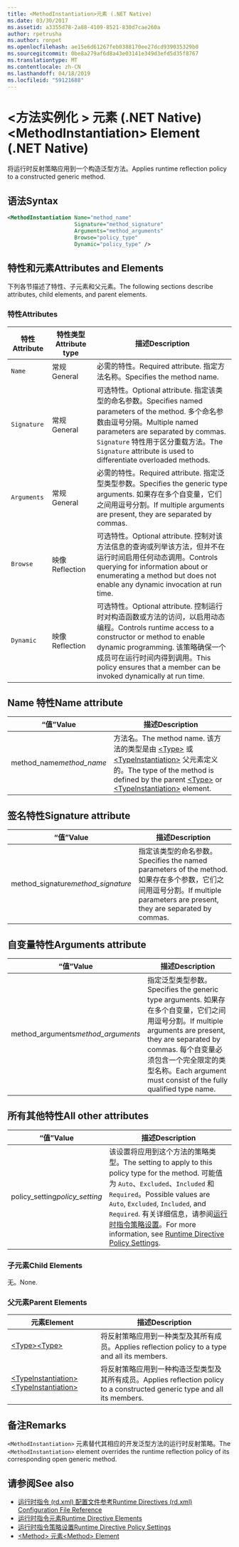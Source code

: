 ```yaml
---
title: <MethodInstantiation>元素 (.NET Native)
ms.date: 03/30/2017
ms.assetid: a3355d78-2a88-4109-8521-830d7cae260a
author: rpetrusha
ms.author: ronpet
ms.openlocfilehash: ae15e6d61267feb0388170ee27dcd939035329b0
ms.sourcegitcommit: 0be8a279af6d8a43e03141e349d3efd5d35f8767
ms.translationtype: MT
ms.contentlocale: zh-CN
ms.lasthandoff: 04/18/2019
ms.locfileid: "59121688"
---
```

# <a name="methodinstantiation-element-net-native"></a><span data-ttu-id="46652-102">\<方法实例化 > 元素 (.NET Native)</span><span class="sxs-lookup"><span data-stu-id="46652-102">\<MethodInstantiation> Element (.NET Native)</span></span>
<span data-ttu-id="46652-103">将运行时反射策略应用到一个构造泛型方法。</span><span class="sxs-lookup"><span data-stu-id="46652-103">Applies runtime reflection policy to a constructed generic method.</span></span>  
  
## <a name="syntax"></a><span data-ttu-id="46652-104">语法</span><span class="sxs-lookup"><span data-stu-id="46652-104">Syntax</span></span>  
  
```xml  
<MethodInstantiation Name="method_name"  
                     Signature="method_signature"  
                     Arguments="method_arguments"  
                     Browse="policy_type"  
                     Dynamic="policy_type" />  
```  
  
## <a name="attributes-and-elements"></a><span data-ttu-id="46652-105">特性和元素</span><span class="sxs-lookup"><span data-stu-id="46652-105">Attributes and Elements</span></span>  
 <span data-ttu-id="46652-106">下列各节描述了特性、子元素和父元素。</span><span class="sxs-lookup"><span data-stu-id="46652-106">The following sections describe attributes, child elements, and parent elements.</span></span>  
  
### <a name="attributes"></a><span data-ttu-id="46652-107">特性</span><span class="sxs-lookup"><span data-stu-id="46652-107">Attributes</span></span>  
  
|<span data-ttu-id="46652-108">特性</span><span class="sxs-lookup"><span data-stu-id="46652-108">Attribute</span></span>|<span data-ttu-id="46652-109">特性类型</span><span class="sxs-lookup"><span data-stu-id="46652-109">Attribute type</span></span>|<span data-ttu-id="46652-110">描述</span><span class="sxs-lookup"><span data-stu-id="46652-110">Description</span></span>|  
|---------------|--------------------|-----------------|  
|`Name`|<span data-ttu-id="46652-111">常规</span><span class="sxs-lookup"><span data-stu-id="46652-111">General</span></span>|<span data-ttu-id="46652-112">必需的特性。</span><span class="sxs-lookup"><span data-stu-id="46652-112">Required attribute.</span></span> <span data-ttu-id="46652-113">指定方法名称。</span><span class="sxs-lookup"><span data-stu-id="46652-113">Specifies the method name.</span></span>|  
|`Signature`|<span data-ttu-id="46652-114">常规</span><span class="sxs-lookup"><span data-stu-id="46652-114">General</span></span>|<span data-ttu-id="46652-115">可选特性。</span><span class="sxs-lookup"><span data-stu-id="46652-115">Optional attribute.</span></span> <span data-ttu-id="46652-116">指定该类型的命名参数。</span><span class="sxs-lookup"><span data-stu-id="46652-116">Specifies named parameters of the method.</span></span> <span data-ttu-id="46652-117">多个命名参数由逗号分隔。</span><span class="sxs-lookup"><span data-stu-id="46652-117">Multiple named parameters are separated by commas.</span></span> <span data-ttu-id="46652-118">`Signature` 特性用于区分重载方法。</span><span class="sxs-lookup"><span data-stu-id="46652-118">The `Signature` attribute is used to differentiate overloaded methods.</span></span>|  
|`Arguments`|<span data-ttu-id="46652-119">常规</span><span class="sxs-lookup"><span data-stu-id="46652-119">General</span></span>|<span data-ttu-id="46652-120">必需的特性。</span><span class="sxs-lookup"><span data-stu-id="46652-120">Required attribute.</span></span> <span data-ttu-id="46652-121">指定泛型类型参数。</span><span class="sxs-lookup"><span data-stu-id="46652-121">Specifies the generic type arguments.</span></span> <span data-ttu-id="46652-122">如果存在多个自变量，它们之间用逗号分割。</span><span class="sxs-lookup"><span data-stu-id="46652-122">If multiple arguments are present, they are separated by commas.</span></span>|  
|`Browse`|<span data-ttu-id="46652-123">映像</span><span class="sxs-lookup"><span data-stu-id="46652-123">Reflection</span></span>|<span data-ttu-id="46652-124">可选特性。</span><span class="sxs-lookup"><span data-stu-id="46652-124">Optional attribute.</span></span> <span data-ttu-id="46652-125">控制对该方法信息的查询或列举该方法，但并不在运行时间启用任何动态调用。</span><span class="sxs-lookup"><span data-stu-id="46652-125">Controls querying for information about or enumerating a method but does not enable any dynamic invocation at run time.</span></span>|  
|`Dynamic`|<span data-ttu-id="46652-126">映像</span><span class="sxs-lookup"><span data-stu-id="46652-126">Reflection</span></span>|<span data-ttu-id="46652-127">可选特性。</span><span class="sxs-lookup"><span data-stu-id="46652-127">Optional attribute.</span></span> <span data-ttu-id="46652-128">控制运行时对构造函数或方法的访问，以启用动态编程。</span><span class="sxs-lookup"><span data-stu-id="46652-128">Controls runtime access to a constructor or method to enable dynamic programming.</span></span> <span data-ttu-id="46652-129">该策略确保一个成员可在运行时间内得到调用。</span><span class="sxs-lookup"><span data-stu-id="46652-129">This policy ensures that a member can be invoked dynamically at run time.</span></span>|  
  
## <a name="name-attribute"></a><span data-ttu-id="46652-130">Name 特性</span><span class="sxs-lookup"><span data-stu-id="46652-130">Name attribute</span></span>  
  
|<span data-ttu-id="46652-131">“值”</span><span class="sxs-lookup"><span data-stu-id="46652-131">Value</span></span>|<span data-ttu-id="46652-132">描述</span><span class="sxs-lookup"><span data-stu-id="46652-132">Description</span></span>|  
|-----------|-----------------|  
|<span data-ttu-id="46652-133">method_name</span><span class="sxs-lookup"><span data-stu-id="46652-133">*method_name*</span></span>|<span data-ttu-id="46652-134">方法名。</span><span class="sxs-lookup"><span data-stu-id="46652-134">The method name.</span></span> <span data-ttu-id="46652-135">该方法的类型是由 [\<Type>](../../../docs/framework/net-native/type-element-net-native.md) 或 [\<TypeInstantiation>](../../../docs/framework/net-native/typeinstantiation-element-net-native.md) 父元素定义的。</span><span class="sxs-lookup"><span data-stu-id="46652-135">The type of the method is defined by the parent [\<Type>](../../../docs/framework/net-native/type-element-net-native.md) or [\<TypeInstantiation>](../../../docs/framework/net-native/typeinstantiation-element-net-native.md) element.</span></span>|  
  
## <a name="signature-attribute"></a><span data-ttu-id="46652-136">签名特性</span><span class="sxs-lookup"><span data-stu-id="46652-136">Signature attribute</span></span>  
  
|<span data-ttu-id="46652-137">“值”</span><span class="sxs-lookup"><span data-stu-id="46652-137">Value</span></span>|<span data-ttu-id="46652-138">描述</span><span class="sxs-lookup"><span data-stu-id="46652-138">Description</span></span>|  
|-----------|-----------------|  
|<span data-ttu-id="46652-139">method_signature</span><span class="sxs-lookup"><span data-stu-id="46652-139">*method_signature*</span></span>|<span data-ttu-id="46652-140">指定该类型的命名参数。</span><span class="sxs-lookup"><span data-stu-id="46652-140">Specifies the named parameters of the method.</span></span> <span data-ttu-id="46652-141">如果存在多个参数，它们之间用逗号分割。</span><span class="sxs-lookup"><span data-stu-id="46652-141">If multiple parameters are present, they are separated by commas.</span></span>|  
  
## <a name="arguments-attribute"></a><span data-ttu-id="46652-142">自变量特性</span><span class="sxs-lookup"><span data-stu-id="46652-142">Arguments attribute</span></span>  
  
|<span data-ttu-id="46652-143">“值”</span><span class="sxs-lookup"><span data-stu-id="46652-143">Value</span></span>|<span data-ttu-id="46652-144">描述</span><span class="sxs-lookup"><span data-stu-id="46652-144">Description</span></span>|  
|-----------|-----------------|  
|<span data-ttu-id="46652-145">method_arguments</span><span class="sxs-lookup"><span data-stu-id="46652-145">*method_arguments*</span></span>|<span data-ttu-id="46652-146">指定泛型类型参数。</span><span class="sxs-lookup"><span data-stu-id="46652-146">Specifies the generic type arguments.</span></span> <span data-ttu-id="46652-147">如果存在多个自变量，它们之间用逗号分割。</span><span class="sxs-lookup"><span data-stu-id="46652-147">If multiple arguments are present, they are separated by commas.</span></span> <span data-ttu-id="46652-148">每个自变量必须包含一个完全限定的类型名称。</span><span class="sxs-lookup"><span data-stu-id="46652-148">Each argument must consist of the fully qualified type name.</span></span>|  
  
## <a name="all-other-attributes"></a><span data-ttu-id="46652-149">所有其他特性</span><span class="sxs-lookup"><span data-stu-id="46652-149">All other attributes</span></span>  
  
|<span data-ttu-id="46652-150">“值”</span><span class="sxs-lookup"><span data-stu-id="46652-150">Value</span></span>|<span data-ttu-id="46652-151">描述</span><span class="sxs-lookup"><span data-stu-id="46652-151">Description</span></span>|  
|-----------|-----------------|  
|<span data-ttu-id="46652-152">policy_setting</span><span class="sxs-lookup"><span data-stu-id="46652-152">*policy_setting*</span></span>|<span data-ttu-id="46652-153">该设置将应用到这个方法的策略类型。</span><span class="sxs-lookup"><span data-stu-id="46652-153">The setting to apply to this policy type for the method.</span></span> <span data-ttu-id="46652-154">可能值为 `Auto`、`Excluded`、`Included` 和 `Required`。</span><span class="sxs-lookup"><span data-stu-id="46652-154">Possible values are `Auto`, `Excluded`, `Included`, and `Required`.</span></span> <span data-ttu-id="46652-155">有关详细信息，请参阅[运行时指令策略设置](../../../docs/framework/net-native/runtime-directive-policy-settings.md)。</span><span class="sxs-lookup"><span data-stu-id="46652-155">For more information, see [Runtime Directive Policy Settings](../../../docs/framework/net-native/runtime-directive-policy-settings.md).</span></span>|  
  
### <a name="child-elements"></a><span data-ttu-id="46652-156">子元素</span><span class="sxs-lookup"><span data-stu-id="46652-156">Child Elements</span></span>  
 <span data-ttu-id="46652-157">无。</span><span class="sxs-lookup"><span data-stu-id="46652-157">None.</span></span>  
  
### <a name="parent-elements"></a><span data-ttu-id="46652-158">父元素</span><span class="sxs-lookup"><span data-stu-id="46652-158">Parent Elements</span></span>  
  
|<span data-ttu-id="46652-159">元素</span><span class="sxs-lookup"><span data-stu-id="46652-159">Element</span></span>|<span data-ttu-id="46652-160">描述</span><span class="sxs-lookup"><span data-stu-id="46652-160">Description</span></span>|  
|-------------|-----------------|  
|[<span data-ttu-id="46652-161">\<Type></span><span class="sxs-lookup"><span data-stu-id="46652-161">\<Type></span></span>](../../../docs/framework/net-native/type-element-net-native.md)|<span data-ttu-id="46652-162">将反射策略应用到一种类型及其所有成员。</span><span class="sxs-lookup"><span data-stu-id="46652-162">Applies reflection policy to a type and all its members.</span></span>|  
|[<span data-ttu-id="46652-163">\<TypeInstantiation></span><span class="sxs-lookup"><span data-stu-id="46652-163">\<TypeInstantiation></span></span>](../../../docs/framework/net-native/typeinstantiation-element-net-native.md)|<span data-ttu-id="46652-164">将反射策略应用到一种构造泛型类型及其所有成员。</span><span class="sxs-lookup"><span data-stu-id="46652-164">Applies reflection policy to a constructed generic type and all its members.</span></span>|  
  
## <a name="remarks"></a><span data-ttu-id="46652-165">备注</span><span class="sxs-lookup"><span data-stu-id="46652-165">Remarks</span></span>  
 <span data-ttu-id="46652-166">`<MethodInstantiation>` 元素替代其相应的开发泛型方法的运行时反射策略。</span><span class="sxs-lookup"><span data-stu-id="46652-166">The `<MethodInstantiation>` element overrides the runtime reflection policy of its corresponding open generic method.</span></span>  
  
## <a name="see-also"></a><span data-ttu-id="46652-167">请参阅</span><span class="sxs-lookup"><span data-stu-id="46652-167">See also</span></span>

- [<span data-ttu-id="46652-168">运行时指令 (rd.xml) 配置文件参考</span><span class="sxs-lookup"><span data-stu-id="46652-168">Runtime Directives (rd.xml) Configuration File Reference</span></span>](../../../docs/framework/net-native/runtime-directives-rd-xml-configuration-file-reference.md)
- [<span data-ttu-id="46652-169">运行时指令元素</span><span class="sxs-lookup"><span data-stu-id="46652-169">Runtime Directive Elements</span></span>](../../../docs/framework/net-native/runtime-directive-elements.md)
- [<span data-ttu-id="46652-170">运行时指令策略设置</span><span class="sxs-lookup"><span data-stu-id="46652-170">Runtime Directive Policy Settings</span></span>](../../../docs/framework/net-native/runtime-directive-policy-settings.md)
- [<span data-ttu-id="46652-171">\<Method> 元素</span><span class="sxs-lookup"><span data-stu-id="46652-171">\<Method> Element</span></span>](../../../docs/framework/net-native/method-element-net-native.md)
